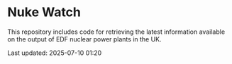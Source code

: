 # Nuke Watch

This repository includes code for retrieving the latest information available on the output of EDF nuclear power plants in the UK.

Last updated: 2025-07-10 01:20